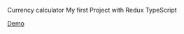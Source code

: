 Currency calculator
My first Project with Redux TypeScript


[Demo](https://pabloplatyna.github.io/TypeScript-Redux-Example-project-5/.)
